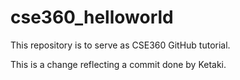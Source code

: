 # cse360_helloworld
This repository is to serve as CSE360 GitHub tutorial.

This is a change reflecting a commit done by Ketaki.
